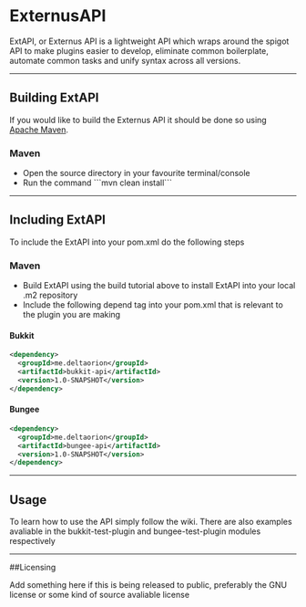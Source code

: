# ExternusAPI

ExtAPI, or Externus API is a lightweight API which wraps around the spigot API to make plugins easier to develop, eliminate common boilerplate, automate common tasks and unify syntax across all versions.

---

## Building ExtAPI

If you would like to build the Externus API it should be done so using <a href="https://maven.apache.org/">Apache Maven</a>.

### Maven

<ul>
  <li>Open the source directory in your favourite terminal/console</li>
  <li>Run the command ```mvn clean install```</li>
</ul>

---

## Including ExtAPI

To include the ExtAPI into your pom.xml do the following steps

### Maven

<ul>
  <li>Build ExtAPI using the build tutorial above to install ExtAPI into your local .m2 repository
  <li>Include the following depend tag into your pom.xml that is relevant to the plugin you are making
</ul>

#### Bukkit

```xml
<dependency>
  <groupId>me.deltaorion</groupId>
  <artifactId>bukkit-api</artifactId>
  <version>1.0-SNAPSHOT</version>
</dependency>
```

#### Bungee

```xml
<dependency>
  <groupId>me.deltaorion</groupId>
  <artifactId>bungee-api</artifactId>
  <version>1.0-SNAPSHOT</version>
</dependency>
```

---

## Usage

To learn how to use the API simply follow the wiki. There are also examples avaliable in the bukkit-test-plugin and bungee-test-plugin modules respectively

---

##Licensing 

Add something here if this is being released to public, preferably the GNU license or some kind of source avaliable license 
